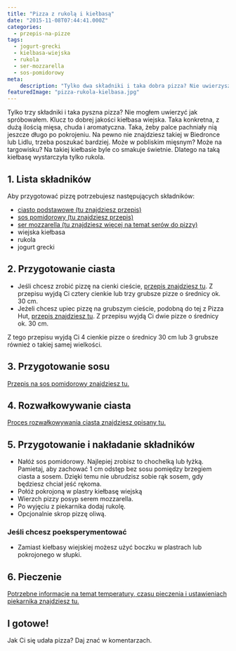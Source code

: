 ```yaml
---
title: "Pizza z rukolą i kiełbasą"
date: "2015-11-08T07:44:41.000Z"
categories: 
  - przepis-na-pizze
tags: 
  - jogurt-grecki
  - kielbasa-wiejska
  - rukola
  - ser-mozzarella
  - sos-pomidorowy
meta: 
    description: "Tylko dwa składniki i taka dobra pizza? Nie uwierzysz dopóki nie spróbujesz. Kluczem sukcesu jest właściwa kiełbasa, które aromat podkręci smak pizzy."
featuredImage: "pizza-rukola-kielbasa.jpg"
---
```


Tylko trzy składniki i taka pyszna pizza? Nie mogłem uwierzyć jak spróbowałem. Klucz to dobrej jakości kiełbasa wiejska. Taka konkretna, z dużą ilością mięsa, chuda i aromatyczna. Taka, żeby palce pachniały nią jeszcze długo po pokrojeniu. Na pewno nie znajdziesz takiej w Biedronce lub Lidlu, trzeba poszukać bardziej. Może w pobliskim mięsnym? Może na targowisku? Na takiej kiełbasie byle co smakuje świetnie. Dlatego na taką kiełbasę wystarczyła tylko rukola.

## 1\. Lista składników

Aby przygotować pizzę potrzebujesz następujących składników:

- <a title="Przepis na ciasto podstawowe" href="/przepis-na-ciasto-na-pizze/">ciasto podstawowe (tu znajdziesz przepis)</a>
- <a title="Przepis na sos pomidorowy" href="/sos-pomidorowy/">sos pomidorowy (tu znajdziesz przepis)</a>
- <a title="Ser do pizzy" href="/jaki-ser-wybrac-do-pizzy/">ser mozzarella (tu znajdziesz więcej na temat serów do pizzy)</a>
- wiejska kiełbasa
- rukola
- jogurt grecki

## 2\. Przygotowanie ciasta

- Jeśli chcesz zrobić pizzę na cienki cieście, <a title="Przepis na ciasto podstawowe" href="/przepis-na-ciasto-na-pizze/">przepis znajdziesz tu</a>. Z przepisu wyjdą Ci cztery cienkie lub trzy grubsze pizze o średnicy ok. 30 cm.
- Jeżeli chcesz upiec pizzę na grubszym cieście, podobną do tej z Pizza Hut, <a title="Przepis na pizzę na grubym cieście" href="/jak-zrobic-ciasto-na-pizze-jak-w-pizza-hut/">przepis znajdziesz tu</a>. Z przepisu wyjdą Ci dwie pizze o średnicy ok. 30 cm.

Z tego przepisu wyjdą Ci 4 cienkie pizze o średnicy 30 cm lub 3 grubsze również o takiej samej wielkości.

## 3\. Przygotowanie sosu

<a title="Przepis na sos pomidorowy" href="/sos-pomidorowy/">Przepis na sos pomidorowy znajdziesz tu.</a>

## 4\. Rozwałkowywanie ciasta

<a title="Rozwałkowywanie ciasta" href="/jak-walkowac-ciasto-pizzy/">Proces rozwałkowywania ciasta znajdziesz opisany tu.</a>

## 5\. Przygotowanie i nakładanie składników

- Nałóż sos pomidorowy. Najlepiej zrobisz to chochelką lub łyżką. Pamietaj, aby zachować 1 cm odstęp bez sosu pomiędzy brzegiem ciasta a sosem. Dzięki temu nie ubrudzisz sobie rąk sosem, gdy będziesz chciał jeść rękoma.
- Połóż pokrojoną w plastry kiełbasę wiejską
- Wierzch pizzy posyp serem mozzarella.
- Po wyjęciu z piekarnika dodaj rukolę.
- Opcjonalnie skrop pizzę oliwą.

### Jeśli chcesz poeksperymentować

- Zamiast kiełbasy wiejskiej możesz użyć boczku w plastrach lub pokrojonego w słupki.

## 6\. Pieczenie

<a title="Jak ustawić piekarnik do pieczenia pizzy" href="/jak-ustawic-piekarnik-pieczenia-pizzy/">Potrzebne informacje na temat temperatury, czasu pieczenia i ustawieniach piekarnika znajdziesz tu.</a>

## I gotowe!

Jak Ci się udała pizza? Daj znać w komentarzach.
